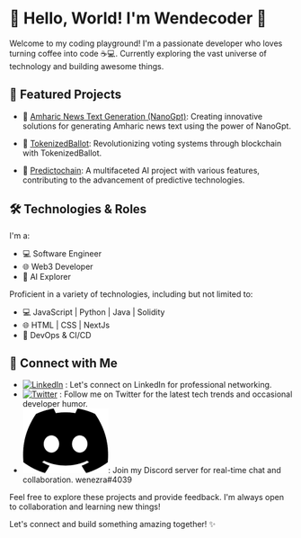 # 👋 Hello, World! I'm Wendecoder 🚀

Welcome to my coding playground! I'm a passionate developer who loves turning coffee into code ☕💻. Currently exploring the vast universe of technology and building awesome things.

## 🚀 Featured Projects
- 🔗 [Amharic News Text Generation (NanoGpt)](https://github.com/wendecoder/NanoGptTrainedOnAmharicNewsCorpus): Creating innovative solutions for generating Amharic news text using the power of NanoGpt.

- 🔗 [TokenizedBallot](https://github.com/wendecoder/TokenizedBallot): Revolutionizing voting systems through blockchain with TokenizedBallot.

- 🔗 [Predictochain](https://github.com/wendecoder/IcogProject): A multifaceted AI project with various features, contributing to the advancement of predictive technologies.

## 🛠️ Technologies & Roles
I'm a:
- 💻 Software Engineer
- 🌐 Web3 Developer
- 🤖 AI Explorer

Proficient in a variety of technologies, including but not limited to:
- 💻 JavaScript | Python | Java | Solidity
- 🌐 HTML | CSS | NextJs
- 🚀 DevOps & CI/CD

## 🔗 Connect with Me
- [![LinkedIn](https://img.shields.io/badge/LinkedIn-Connect-blue)](https://www.linkedin.com/in/wendwossen-dufera) : Let's connect on LinkedIn for professional networking.
- [![Twitter](https://img.shields.io/badge/Twitter-Follow-blue)](https://twitter.com/wende_dufera) : Follow me on Twitter for the latest tech trends and occasional developer humor.
- [![Discord](discordLogo.png)](https://discordapp.com/users/wenezra#4039): Join my Discord server for real-time chat and collaboration. wenezra#4039

Feel free to explore these projects and provide feedback. I'm always open to collaboration and learning new things!

Let's connect and build something amazing together! ✨
